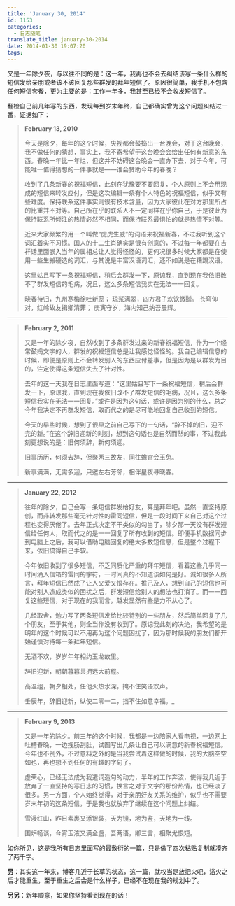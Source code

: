 ```yaml
---
title: 'January 30, 2014'
id: 1153
categories:
  - 日志随笔
translate_title: january-30-2014
date: 2014-01-30 19:07:20
tags:
---
```


又是一年除夕夜，与以往不同的是：这一年，我再也不会去纠结该写一条什么样的短信发给亲朋或者该不该回复那些群发的拜年短信了。原因很简单，我手机不包含任何短信套餐，更为主要的是：工作一年多，我甚至已经不会收发短信了。

翻检自己前几年写的东西，发现每到岁末年终，自己都确实曾为这个问题纠结过一番，证据如下：

> **February 13, 2010**
>
> 今天是除夕，每年的这个时候，央视都会鼓捣出一台晚会，对于这台晚会，我不做任何的猜想，事实上，我不寄希望于这台晚会会给出任何有新意的东西。春晚一年比一年烂，但这并不妨碍这台晚会一直办下去，对于今年，可能唯一值得猜想的一件事就是——谁会赞助今年的春晚？
>
> 收到了几条新春的祝福短信，此刻在犹豫要不要回复，个人原则上不会用现成的短信来转发应付，但是这次编辑一条有个人特色的祝福短信，似乎又有些难度。保持联系这件事实则很有技术含量，因为大家彼此在对方那里所占的比重并不对等。自己所在乎的联系人不一定同样在乎你自己，于是彼此为保持联系所倾注的热情必然不相同，而保持联系最惧怕的就是热情不对等。
>
> 近来大家频繁的用一个叫做“虎虎生威”的词语来祝福新春，不过我听到这个词汇着实不习惯。国人的十二生肖确实是很有创意的，不过每一年都要在吉祥话里面嵌入当年的属相总让人觉得怪怪的，更何况很多时候大家都是在使用一些生搬硬造的词汇，与其说是丰富汉语词汇，还不如说是在糟蹋汉语。
>
> 这里姑且写下一条祝福短信，稍后会群发一下，原谅我，直到现在我依旧改不了群发短信的毛病，况且，这么多条短信我实在无法一一回复。
>
> 晓春待归，九州寒梅徐吐新蕊；
> 琼浆满翠，四方君子欢饮微醺。
> 苍穹仰对，红岭故友揖卿清菲；
> 庚寅守岁，海内知己纳吾晨辉。

---

> **February 2, 2011**
>
> 又是一年的除夕夜，自然收到了多条群发过来的新春祝福短信，作为一个经常鼓捣文字的人，群发的祝福短信总是让我感觉怪怪的。我自己编辑信息的时候，即便是原则上不会转发别人的东西应付差事，但是因为是以群发为目的，注定使得这条短信失去了针对性。
>
> 去年的这一天我在日志里面写道：“这里姑且写下一条祝福短信，稍后会群发一下，原谅我，直到现在我依旧改不了群发短信的毛病，况且，这么多条短信我实在无法一一回复。”或许是因为这句话，或许是因为别的什么，总之今年我决定不再群发短信，取而代之的是尽可能地回复自己收到的短信。
>
> 今天的早些时候，想到了很早之前自己写下的一句话，“辞不掉的旧，迎不完的新。”在这个辞旧迎新的时刻，想到这句话也是自然而然的事，不过我此刻更想说的是：旧何须辞，新何须迎。
>
> 旧事历历，何须去辞，但聚两三故友，同往蟾宫会玉兔。
>
> 新事满满，无需多迎，只邀左右芳邻，相伴星夜寻晓春。

---

> **January 22, 2012**
>
> 往年的除夕，自己会写一条短信群发给好友，算是拜年吧。虽然一直坚持原创，而非转发那些毫无针对性的雷同短信，但是一段时间下来自己对这个过程也变得厌倦了。去年正式决定不干类似的勾当了，除夕那一天没有群发短信给任何人，取而代之的是一一回复了所有收到的短信。即便手机数据同步到电脑上之后，我可以借助电脑回复的绝大多数短信息，但是整个过程下来，依旧搞得自己手软。
>
> 今年依旧收到了很多短信，不乏同质化严重的拜年短信，看着这些几乎同一时间涌入信箱的雷同的字符，一时间真的不知道该如何是好。诚如很多人所言，拜年短信已然成了让人又爱又恨存在。推己及人，想到自己的短信也可能对别人造成类似的困扰之后，群发短信给别人的想法也打消了。而一一回复这些短信，对于现在的我而言，越发显然有些是力不从心了。
>
> 几经取舍，勉力写了两条短信发给比较特别的一些朋友，然后简单回复了几个朋友，至于其他，则全当作没有收到了。原谅我此刻的决绝，我希望的是明年的这个时候可以不用再为这个问题困扰了，因为那时候我的朋友们都开始谨慎对待每一条拜年短信。
>
> 无酒不欢，岁岁年年相约玉龙故里。
>
> 辞旧迎新，朝朝暮暮共拥远大前程。
>
> 
>
> 高温组，朝夕相处，任他火热水深，掩不住笑语欢声。
>
> 壬辰年，辞旧迎新，纵使二零一二，挡不住如意幸福。_

---

> **February 9, 2013**
>
> 又是一年的除夕。前三年的这个时候，我都是一边陪家人看电视，一边网上吐槽春晚，一边搜肠刮肚，试图写出几条让自己可以满意的新春祝福短信。今年也不例外，不过意料之外的是当我尝试着这样做的时候，我的大脑空空如也，再也想不到任何的有趣的字句了。
>
> 虚荣心，已经无法成为我遣词造句的动力，半年的工作奔波，使得我几近于放弃了一直坚持的写日志的习惯，换言之对于文字的那份热情，也已经淡了很多。另一方面，个人始终觉得，对于亲朋好友关系的维护，似乎也不需要岁末年初的这条短信，于是我也就放弃了继续在这个问题上纠结。
>
> 雪漫红山，昨日素裹又添银装，天为镜，地为鉴，天地为一线。
>
> 围炉畅谈，今宵玉液又满金盏，吾两语，卿三言，相聚尤恨短。

如你所见，这是我所有日志里面写的最敷衍的一篇，只是做了四次粘贴复制就凑齐了两千字。

**另**：其实这一年来，博客几近于长草的状态，这一篇，就权当是放把火吧，浴火之后才能重生，至于重生之后会是什么样子，已经不在现在我的规划中了。

**另另**：新年顺意，如果你坚持看到现在的话！